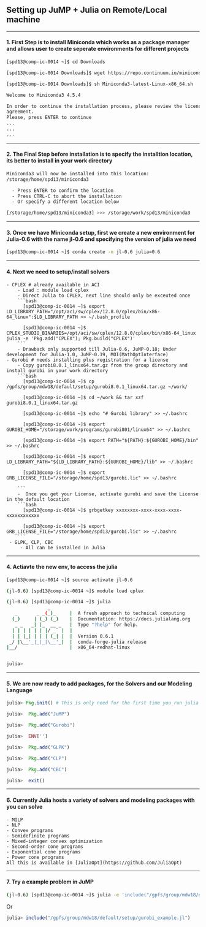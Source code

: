 ## Setting up JuMP + Julia on Remote/Local machine 
---
#### 1. First Step is to install Miniconda which works as a package manager and allows user to create seperate environments for different projects
```bash
[spd13@comp-ic-0014 ~]$ cd Downloads

[spd13@comp-ic-0014 Downloads]$ wget https://repo.continuum.io/miniconda/Miniconda3-latest-Linux-x86_64.sh

[spd13@comp-ic-0014 Downloads]$ sh Miniconda3-latest-Linux-x86_64.sh

Welcome to Miniconda3 4.5.4

In order to continue the installation process, please review the license
agreement.
Please, press ENTER to continue
...
...
...
```

---

#### 2. The Final Step before installation is to specify the installtion location, its better to install in your work directory
```bash
Miniconda3 will now be installed into this location:
/storage/home/spd13/miniconda3

  - Press ENTER to confirm the location
  - Press CTRL-C to abort the installation
  - Or specify a different location below

[/storage/home/spd13/miniconda3] >>> /storage/work/spd13/miniconda3

```
---

#### 3. Once we have Miniconda setup, first we create a new environment for Julia-0.6 with the name jl-0.6 and specifying the version of julia we need 
```bash
[spd13@comp-ic-0014 ~]$ conda create -n jl-0.6 julia=0.6
```
---

#### 4. Next we need to setup/install solvers

    - CPLEX # already available in ACI
        - Load : module load cplex
        - Direct Julia to CPLEX, next line should only be exceuted once
        ```bash
          [spd13@comp-ic-0014 ~]$ export LD_LIBRARY_PATH="/opt/aci/sw/cplex/12.8.0/cplex/bin/x86-64_linux":$LD_LIBRARY_PATH >> ~/.bash_profile
          
          [spd13@comp-ic-0014 ~]$ CPLEX_STUDIO_BINARIES=/opt/aci/sw/cplex/12.8.0/cplex/bin/x86-64_linux julia -e 'Pkg.add("CPLEX"); Pkg.build("CPLEX")'
        ```
        - Drawback only supported till Julia-0.6, JuMP-0.18; Under development for Julia-1.0, JuMP-0.19, MOI(MathOptInterface)
    - Gurobi # needs installing plus registration for a license 
        - Copy gurobi8.0.1_linux64.tar.gz from the group directory and install gurobi in your work directory
        ```bash
          [spd13@comp-ic-0014 ~]$ cp /gpfs/group/mdw18/default/setup/gurobi8.0.1_linux64.tar.gz ~/work/
        
          [spd13@comp-ic-0014 ~]$ cd ~/work && tar xzf gurobi8.0.1_linux64.tar.gz
        
          [spd13@comp-ic-0014 ~]$ echo "# Gurobi library" >> ~/.bashrc
          
          [spd13@comp-ic-0014 ~]$ export GUROBI_HOME="/storage/work/programs/gurobi801/linux64" >> ~/.bashrc

          [spd13@comp-ic-0014 ~]$ export PATH="${PATH}:${GUROBI_HOME}/bin" >> ~/.bashrc

          [spd13@comp-ic-0014 ~]$ export LD_LIBRARY_PATH="${LD_LIBRARY_PATH}:${GUROBI_HOME}/lib" >> ~/.bashrc

          [spd13@comp-ic-0014 ~]$ export GRB_LICENSE_FILE="/storage/home/spd13/gurobi.lic" >> ~/.bashrc

        ```
        -  Once you get your License, activate gurobi and save the License in the default location
        ```bash
          [spd13@comp-ic-0014 ~]$ grbgetkey xxxxxxxx-xxxx-xxxx-xxxx-xxxxxxxxxxxx
          
          [spd13@comp-ic-0014 ~]$ export GRB_LICENSE_FILE="/storage/home/spd13/gurobi.lic" >> ~/.bashrc
        ```
     - GLPK, CLP, CBC
         - All can be installed in Julia 
    
---

#### 4. Actiavte the new env, to access the julia 

```bash
[spd13@comp-ic-0014 ~]$ source activate jl-0.6

(jl-0.6) [spd13@comp-ic-0014 ~]$ module load cplex  

(jl-0.6) [spd13@comp-ic-0014 ~]$ julia
               _
   _       _ _(_)_     |  A fresh approach to technical computing
  (_)     | (_) (_)    |  Documentation: https://docs.julialang.org
   _ _   _| |_  __ _   |  Type "?help" for help.
  | | | | | | |/ _` |  |
  | | |_| | | | (_| |  |  Version 0.6.1
 _/ |\__'_|_|_|\__'_|  |  conda-forge-julia release
|__/                   |  x86_64-redhat-linux


julia> 
```
---

#### 5. We are now ready to add packages, for the Solvers and our Modeling Language
```julia
julia> Pkg.init() # This is only need for the first time you run julia

julia>  Pkg.add("JuMP")

julia>  Pkg.add("Gurobi")

julia>  ENV['']

julia>  Pkg.add("GLPK")

julia>  Pkg.add("CLP")

julia>  Pkg.add("CBC")

julia>  exit()
```
---

#### 6. Currently Julia hosts a variety of solvers and modeling packages with you can solve 
    - MILP
    - NLP
    - Convex programs
    - Semidefinite programs
    - Mixed-integer convex optimization
    - Second-order cone programs
    - Exponential cone programs
    - Power cone programs
    All this is available in [JuliaOpt](https://github.com/JuliaOpt) 
    
---  
  
#### 7. Try a example problem in JuMP

```bash
(jl-0.6) [spd13@comp-ic-0014 ~]$ julia -e 'include("/gpfs/group/mdw18/default/setup/gurobi_example.jl")'
```
Or 
```julia
julia> include("/gpfs/group/mdw18/default/setup/gurobi_example.jl")
```